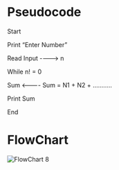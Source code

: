 # Pseudocode

Start

Print “Enter Number”

Read Input ----> n

While n! = 0

Sum <---- Sum = N1 + N2 + ...........

Print Sum

End

# FlowChart

![FlowChart 8](https://user-images.githubusercontent.com/117455989/209169432-77e0f760-1964-47b1-8048-590fb2a45553.jpeg)
